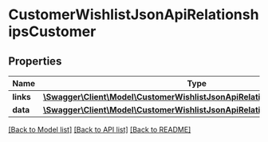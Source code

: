 # CustomerWishlistJsonApiRelationshipsCustomer

## Properties
Name | Type | Description | Notes
------------ | ------------- | ------------- | -------------
**links** | [**\Swagger\Client\Model\CustomerWishlistJsonApiRelationshipsCustomerLinks**](CustomerWishlistJsonApiRelationshipsCustomerLinks.md) |  | [optional] 
**data** | [**\Swagger\Client\Model\CustomerWishlistJsonApiRelationshipsCustomerData**](CustomerWishlistJsonApiRelationshipsCustomerData.md) |  | [optional] 

[[Back to Model list]](../../README.md#documentation-for-models) [[Back to API list]](../../README.md#documentation-for-api-endpoints) [[Back to README]](../../README.md)


